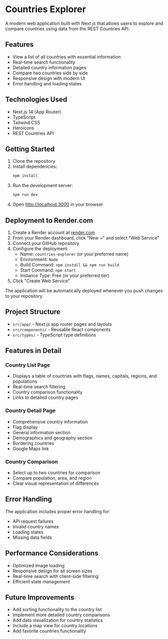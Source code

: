 # Countries Explorer

A modern web application built with Next.js that allows users to explore and compare countries using data from the REST Countries API.

## Features

- View a list of all countries with essential information
- Real-time search functionality
- Detailed country information pages
- Compare two countries side by side
- Responsive design with modern UI
- Error handling and loading states

## Technologies Used

- Next.js 14 (App Router)
- TypeScript
- Tailwind CSS
- Heroicons
- REST Countries API

## Getting Started

1. Clone the repository
2. Install dependencies:
   ```bash
   npm install
   ```
3. Run the development server:
   ```bash
   npm run dev
   ```
4. Open [http://localhost:3000](http://localhost:3000) in your browser

## Deployment to Render.com

1. Create a Render account at [render.com](https://render.com)
2. From your Render dashboard, click "New +" and select "Web Service"
3. Connect your GitHub repository
4. Configure the deployment:
   - Name: `countries-explorer` (or your preferred name)
   - Environment: `Node`
   - Build Command: `npm install && npm run build`
   - Start Command: `npm start`
   - Instance Type: Free (or your preferred tier)
5. Click "Create Web Service"

The application will be automatically deployed whenever you push changes to your repository.

## Project Structure

- `src/app/` - Next.js app router pages and layouts
- `src/components/` - Reusable React components
- `src/types/` - TypeScript type definitions

## Features in Detail

### Country List Page
- Displays a table of countries with flags, names, capitals, regions, and populations
- Real-time search filtering
- Country comparison functionality
- Links to detailed country pages

### Country Detail Page
- Comprehensive country information
- Flag display
- General information section
- Demographics and geography section
- Bordering countries
- Google Maps link

### Country Comparison
- Select up to two countries for comparison
- Compare population, area, and region
- Clear visual representation of differences

## Error Handling

The application includes proper error handling for:
- API request failures
- Invalid country names
- Loading states
- Missing data fields

## Performance Considerations

- Optimized image loading
- Responsive design for all screen sizes
- Real-time search with client-side filtering
- Efficient state management

## Future Improvements

- Add sorting functionality to the country list
- Implement more detailed country comparisons
- Add data visualization for country statistics
- Include a map view for country locations
- Add favorite countries functionality
